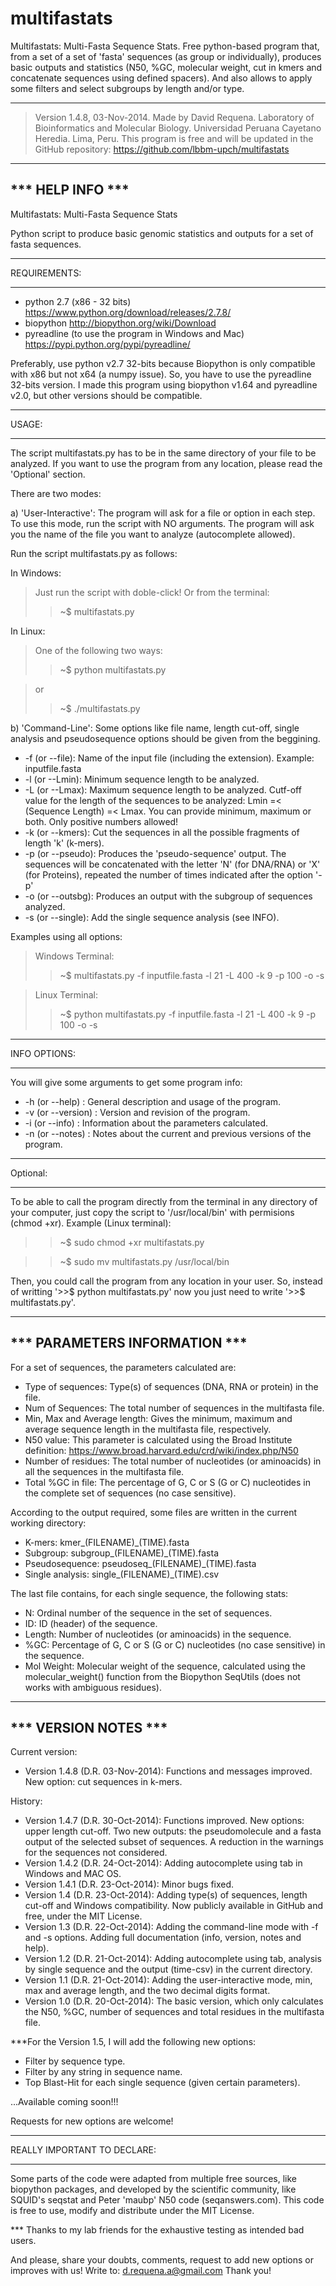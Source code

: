 multifastats
============

Multifastats: Multi-Fasta Sequence Stats. Free python-based program that,
from a set of a set of 'fasta' sequences (as group or individually),
produces basic outputs and statistics (N50, %GC, molecular weight, cut
in kmers and concatenate sequences using defined spacers). And also
allows to apply some filters and select subgroups by length and/or type.

-------------------------------------------------------------------------

>Version 1.4.8, 03-Nov-2014.
Made by David Requena.
Laboratory of Bioinformatics and Molecular Biology.
Universidad Peruana Cayetano Heredia. Lima, Peru.
This program is free and will be updated in the GitHub repository:
https://github.com/lbbm-upch/multifastats

-------------------------------------------------------------------------

*** HELP INFO ***
-------------------------------------------------------------------------
Multifastats: Multi-Fasta Sequence Stats

Python script to produce basic genomic statistics and outputs for a set
of fasta sequences.

- - - - - - -
REQUIREMENTS:
- - - - - - -

* python 2.7 (x86 - 32 bits)
		https://www.python.org/download/releases/2.7.8/
* biopython
		http://biopython.org/wiki/Download
* pyreadline (to use the program in Windows and Mac)
		https://pypi.python.org/pypi/pyreadline/

Preferably, use python v2.7 32-bits because Biopython is only compatible
with x86 but not x64 (a numpy issue). So, you have to use the pyreadline
32-bits version. I made this program using biopython v1.64 and pyreadline
v2.0, but other versions should be compatible.

- - - -
USAGE:
- - - -
The script multifastats.py has to be in the same directory of your file
to be analyzed. If you want to use the program from any location, please
read the 'Optional' section.

There are two modes:

a) 'User-Interactive':
The program will ask for a file or option in each step.
To use this mode, run the script with NO arguments. The program will ask
you the name of the file you want to analyze (autocomplete allowed).

Run the script multifastats.py as follows:

In Windows:
>Just run the script with doble-click! Or from the terminal:
>>~$ multifastats.py

In Linux:
>One of the following two ways:
>>~$ python multifastats.py

>or
>>~$ ./multifastats.py

b) 'Command-Line':
Some options like file name, length cut-off, single analysis and 
pseudosequence options should be given from the beggining.

- -f (or --file): Name of the input file (including the extension). Example: inputfile.fasta
- -l (or --Lmin): Minimum sequence length to be analyzed.
- -L (or --Lmax): Maximum sequence length to be analyzed. Cutf-off value for the length of the sequences to be analyzed: Lmin =< (Sequence Length) =< Lmax. You can provide minimum, maximum or both. Only positive numbers allowed!
- -k (or --kmers):   Cut the sequences in all the possible fragments of length 'k' (k-mers).
- -p (or --pseudo):   Produces the 'pseudo-sequence' output. The sequences will be concatenated with the letter 'N' (for DNA/RNA) or 'X' (for Proteins), repeated the number of times indicated after the option '-p'
- -o (or --outsbg):   Produces an output with the subgroup of sequences analyzed.
- -s (or --single):   Add the single sequence analysis (see INFO).

Examples using all options:
>Windows Terminal:
>>~$ multifastats.py -f inputfile.fasta -l 21 -L 400 -k 9 -p 100 -o -s

>Linux Terminal:
>>~$ python multifastats.py -f inputfile.fasta -l 21 -L 400 -k 9 -p 100 -o -s

- - - - - - -
INFO OPTIONS:
- - - - - - -
You will give some arguments to get some program info:

* -h (or --help)		:	General description and usage of the program.
* -v (or --version)	:	Version and revision of the program.
* -i (or --info)		:	Information about the parameters calculated.
* -n (or --notes)	:	Notes about the current and previous versions
					of the program.

- - - - -
Optional:
- - - - -
To be able to call the program directly from the terminal in any directory
of your computer, just copy the script to '/usr/local/bin' with permisions
(chmod +xr). Example (Linux terminal):

>>~$ sudo chmod +xr multifastats.py

>>~$ sudo mv multifastats.py /usr/local/bin

Then, you could call the program from any location in your user. So, instead of writting '>>$ python multifastats.py' now you just need to write '>>$ multifastats.py'.

-------------------------------------------------------------------------

*** PARAMETERS INFORMATION ***
-------------------------------------------------------------------------

For a set of sequences, the parameters calculated are:

- Type of sequences: Type(s) of sequences (DNA, RNA or protein) in the file.
- Num of Sequences: The total number of sequences in the multifasta file.
- Min, Max and Average length: Gives the minimum, maximum and average
  sequence length in the multifasta file, respectively.
- N50 value: This parameter is calculated using the Broad Institute
  definition: https://www.broad.harvard.edu/crd/wiki/index.php/N50
- Number of residues: The total number of nucleotides (or aminoacids)
  in all the sequences in the multifasta file.
- Total %GC in file: The percentage of G, C or S (G or C) nucleotides in
  the complete set of sequences (no case sensitive).

According to the output required, some files are written in the current
working directory:

- K-mers: kmer_(FILENAME)_(TIME).fasta
- Subgroup: subgroup_(FILENAME)_(TIME).fasta
- Pseudosequence: pseudoseq_(FILENAME)_(TIME).fasta
- Single analysis: single_(FILENAME)_(TIME).csv

The last file contains, for each single sequence, the following stats:

- N: Ordinal number of the sequence in the set of sequences.
- ID: ID (header) of the sequence.
- Length: Number of nucleotides (or aminoacids) in the sequence.
- %GC: Percentage of G, C or S (G or C) nucleotides (no case sensitive)
  in the sequence.
- Mol Weight: Molecular weight of the sequence, calculated using the
  molecular_weight() function from the Biopython SeqUtils (does not works
  with ambiguous residues).

-------------------------------------------------------------------------

*** VERSION NOTES ***
-------------------------------------------------------------------------

Current version:

- Version 1.4.8 (D.R. 03-Nov-2014):
  Functions and messages improved. New option: cut sequences in k-mers.

History:

- Version 1.4.7 (D.R. 30-Oct-2014):
  Functions improved. New options: upper length cut-off. Two new
  outputs: the pseudomolecule and a fasta output of the selected
  subset of sequences. A reduction in the warnings for the sequences
  not considered.
- Version 1.4.2 (D.R. 24-Oct-2014):
  Adding autocomplete using tab in Windows and MAC OS.
- Version 1.4.1 (D.R. 23-Oct-2014):
  Minor bugs fixed.
- Version 1.4 (D.R. 23-Oct-2014):
  Adding type(s) of sequences, length cut-off and Windows compatibility.
  Now publicly available in GitHub and free, under the MIT License.
- Version 1.3 (D.R. 22-Oct-2014):
  Adding the command-line mode with -f and -s options.
  Adding full documentation (info, version, notes and help).
- Version 1.2 (D.R. 21-Oct-2014):
  Adding autocomplete using tab, analysis by single sequence and
  the output (time-csv) in the current directory.
- Version 1.1 (D.R. 21-Oct-2014):
  Adding the user-interactive mode, min, max and average length, and the
  two decimal digits format.
- Version 1.0 (D.R. 20-Oct-2014):
  The basic version, which only calculates the N50, %GC, number of
  sequences and total residues in the multifasta file.

***For the Version 1.5, I will add the following new options:
- Filter by sequence type.
- Filter by any string in sequence name.
- Top Blast-Hit for each single sequence (given certain parameters).

...Available coming soon!!!

Requests for new options are welcome!

- - - - - - - - - - - - - - - - - - - - - - - - - - - - - - - - - - - - -
REALLY IMPORTANT TO DECLARE:
- - - - - - - - - - - - - - -
Some parts of the code were adapted from multiple free sources, like
biopython packages, and developed by the scientific community, like
SQUID's seqstat and Peter 'maubp' N50 code (seqanswers.com). This code
is free to use, modify and distribute under the MIT License.

*** Thanks to my lab friends for the exhaustive testing as intended
bad users.

And please, share your doubts, comments, request to add new options or
improves with us! Write to: d.requena.a@gmail.com
Thank you!
